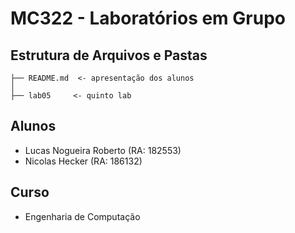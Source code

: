 # MC322 - Laboratórios em Grupo #

## Estrutura de Arquivos e Pastas ##

```
├── README.md  <- apresentação dos alunos
│
├── lab05     <- quinto lab
```

## Alunos ##
- Lucas Nogueira Roberto (RA: 182553)
- Nicolas Hecker (RA: 186132)

## Curso ##
- Engenharia de Computação

